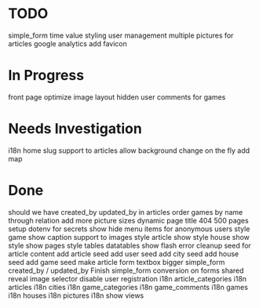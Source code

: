 
TODO
=======================

simple_form time value styling
user management
multiple pictures for articles
google analytics
add favicon


In Progress
=======================

front page optimize image layout
hidden user comments for games


Needs Investigation
=======================

i18n home
slug support to articles
allow background change on the fly
add map


Done
=======================

should we have created_by updated_by in articles
order games by name through relation
add more picture sizes
dynamic page title
404 500 pages
setup dotenv for secrets
show hide menu items for anonymous users
style game show
caption support to images
style article show
style house show
style show pages
style tables datatables
show flash error
cleanup seed for article content
add article seed
add user seed
add city seed
add house seed
add game seed
make article form textbox bigger
simple_form created_by / updated_by
Finish simple_form conversion on forms
shared reveal image selector
disable user registration
i18n article_categories
i18n articles
i18n cities
i18n game_categories
i18n game_comments
i18n games
i18n houses
i18n pictures
i18n show views


